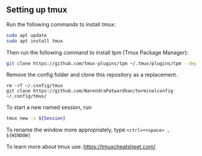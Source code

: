 ## Setting up tmux

Run the following commands to install tmux:

```sh
sudo apt update
sudo apt install tmux
```

Then run the following command to install tpm (Tmux Package Manager):

```sh
git clone https://github.com/tmux-plugins/tpm ~/.tmux/plugins/tpm --depth 1
```

Remove the config folder and clone this repository as a replacement.

```
rm -rf ~/.config/tmux
git clone https://github.com/NarendraPatwardhan/terminalconfig ~/.config/tmux/
```

To start a new named session, run

```sh
tmux new -s ${Session}
```

To rename the window more appropriately, type `<ctrl>+<space> , ${WINDOW}`

To learn more about tmux use: https://tmuxcheatsheet.com/
